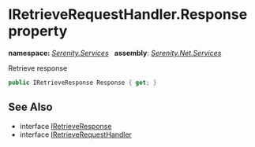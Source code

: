 # IRetrieveRequestHandler.Response property
**namespace:** *[Serenity.Services](../../README.md#serenity.services-namespace)*   **assembly**: *[Serenity.Net.Services](../../README.md)*

Retrieve response

```csharp
public IRetrieveResponse Response { get; }
```

## See Also

* interface [IRetrieveResponse](../IRetrieveResponse.md)
* interface [IRetrieveRequestHandler](../IRetrieveRequestHandler.md)